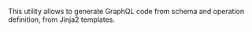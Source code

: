 This utility allows to generate GraphQL code from schema and operation definition, from Jinja2 templates.